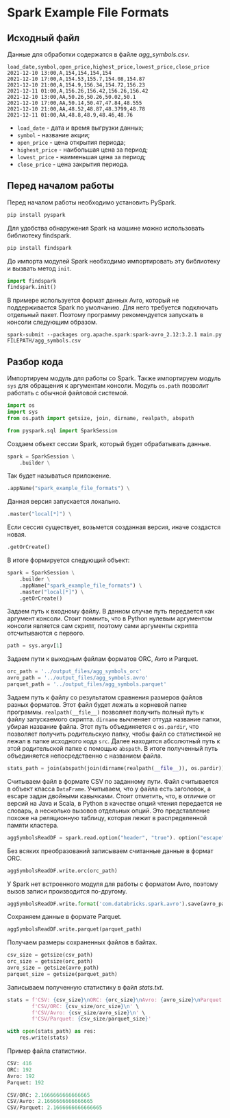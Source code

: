 # Spark Example File Formats

## Исходный файл

Данные для обработки содержатся в файле _agg_symbols.csv_.

```
load_date,symbol,open_price,highest_price,lowest_price,close_price
2021-12-10 13:00,A,154,154,154,154
2021-12-10 17:00,A,154.53,155.7,154.08,154.87
2021-12-10 21:00,A,154.9,156.34,154.72,156.23
2021-12-11 01:00,A,156.26,156.42,156.26,156.42
2021-12-10 13:00,AA,50.26,50.26,50.02,50.1
2021-12-10 17:00,AA,50.14,50.47,47.84,48.555
2021-12-10 21:00,AA,48.52,48.87,48.3799,48.78
2021-12-11 01:00,AA,48.8,48.9,48.46,48.76
```

* `load_date` - дата и время выгрузки данных;
* `symbol` - название акции;
* `open_price` - цена открытия периода;
* `highest_price` - наибольшая цена за период;
* `lowest_price` - наименьшая цена за период;
* `close_price` - цена закрытия периода.

## Перед началом работы

Перед началом работы необходимо установить PySpark.

```python
pip install pyspark
```

Для удобства обнаружения Spark на машине можно использовать библиотеку findspark.

```python
pip install findspark
```

До импорта модулей Spark необходимо импортировать эту библиотеку и вызвать метод ```init```.

```python
import findspark
findspark.init()
```

В примере используется формат данных Avro, который не поддерживается Spark по умолчанию. 
Для него требуется подключать отдельный пакет. 
Поэтому программу рекомендуется запускать в консоли следующим образом.

```
spark-submit --packages org.apache.spark:spark-avro_2.12:3.2.1 main.py FILEPATH/agg_symbols.csv
```

## Разбор кода

Импортируем модуль для работы со Spark. 
Также импортируем модуль ```sys``` для обращения к аргументам консоли.
Модуль ```os.path``` позволит работать с обычной файловой системой.

```python
import os
import sys
from os.path import getsize, join, dirname, realpath, abspath

from pyspark.sql import SparkSession
```

Создаем объект сессии Spark, который будет обрабатывать данные.

```python
spark = SparkSession \
    .builder \
```

Так будет называться приложение.

```python
.appName("spark_example_file_formats") \
```

Данная версия запускается локально.

```python
.master("local[*]") \
```

Если сессия существует, возьмется созданная версия, иначе создастся новая.

```python
.getOrCreate()
```

В итоге формируется следующий объект:

```python
spark = SparkSession \
    .builder \
    .appName("spark_example_file_formats") \
    .master("local[*]") \
    .getOrCreate()
```

Задаем путь к входному файлу. В данном случае путь передается как аргумент консоли.
Стоит помнить, что в Python нулевым аргументом консоли является сам скрипт, 
поэтому сами аргументы скрипта отсчитываются с первого.

```python
path = sys.argv[1]
```

Задаем пути к выходным файлам форматов ORC, Avro и Parquet.

```python
orc_path = '../output_files/agg_symbols_orc'
avro_path = '../output_files/agg_symbols.avro'
parquet_path = '../output_files/agg_symbols.parquet'
```

Задаем путь к файлу со результатом сравнения размеров файлов разных форматов.
Этот файл будет лежать в корневой папке программы.
```realpath(__file__)``` позволяет получить полный путь к файлу запускаемого скрипта.
```dirname``` вычленяет оттуда название папки, убирая название файла.
Этот путь объединяется с ```os.pardir```, что позволяет получить родительскую папку,
чтобы файл со статистикой не лежал в папке исходного кода ```src```.
Далее находится абсолютный путь к этой родительской папке с помощью ```abspath```.
В итоге полученный путь объединяется непосредственно с названием файла.

```python
stats_path = join(abspath(join(dirname(realpath(__file__)), os.pardir)), 'stats.txt')
```

Считываем файл в формате CSV по заданному пути.
Файл считывается в объект класса ```DataFrame```.
Учитываем, что у файла есть заголовок, а escape задан двойными кавычками.
Стоит отметить, что, в отличие от версий на Java и Scala, 
в Python в качестве опций чтения передается не словарь, а несколько вызовов отдельных опций.
Это представление похоже на реляционную таблицу, которая лежит в распределенной памяти кластера.

```python
aggSymbolsReadDF = spark.read.option("header", "true"). option("escape", "\"").csv(path)
```

Без всяких преобразований записываем считанные данные в формат ORC.

```python
aggSymbolsReadDF.write.orc(orc_path)
```

У Spark нет встроенного модуля для работы с форматом Avro, 
поэтому вызов записи производится по-другому.

```python
aggSymbolsReadDF.write.format('com.databricks.spark.avro').save(avro_path)
```

Сохраняем данные в формате Parquet.

```python
aggSymbolsReadDF.write.parquet(parquet_path)
```

Получаем размеры сохраненных файлов в байтах.

```python
csv_size = getsize(csv_path)
orc_size = getsize(orc_path)
avro_size = getsize(avro_path)
parquet_size = getsize(parquet_path)
```

Записываем полученную статистику в файл _stats.txt_.

```python
stats = f'CSV: {csv_size}\nORC: {orc_size}\nAvro: {avro_size}\nParquet: {parquet_size}\n\n' \
        f'CSV/ORC: {csv_size/orc_size}\n' \
        f'CSV/Avro: {csv_size/avro_size}\n' \
        f'CSV/Parquet: {csv_size/parquet_size}'

with open(stats_path) as res:
    res.write(stats)
```

Пример файла статистики.

```python
CSV: 416
ORC: 192
Avro: 192
Parquet: 192

CSV/ORC: 2.1666666666666665
CSV/Avro: 2.1666666666666665
CSV/Parquet: 2.1666666666666665
```